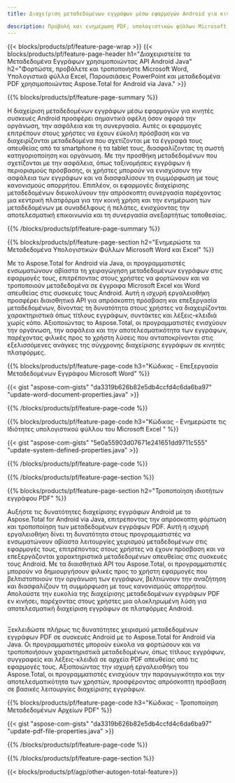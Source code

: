 ```yaml
---
title: Διαχείριση μεταδεδομένων εγγράφων μέσω εφαρμογών Android για κινητά

description: Προβολή και ενημέρωση PDF, υπολογιστικών φύλλων Microsoft Excel, Παρουσιάσεων PowerPoint και μεταδεδομένων εγγράφων Word μέσω εφαρμογής Android για κινητά.
---
```


{{< blocks/products/pf/feature-page-wrap >}}
{{< blocks/products/pf/feature-page-header h1="Διαχειριστείτε τα Μεταδεδομένα Εγγράφων χρησιμοποιώντας API Android Java" h2="Φορτώστε, προβάλετε και τροποποιήστε Microsoft Word, Υπολογιστικά φύλλα Excel, Παρουσιάσεις PowerPoint και μεταδεδομένα PDF χρησιμοποιώντας Aspose.Total for Android via Java." >}}

{{% blocks/products/pf/feature-page-summary %}}

Η διαχείριση μεταδεδομένων εγγράφων μέσω εφαρμογών για κινητές συσκευές Android προσφέρει σημαντικά οφέλη όσον αφορά την οργάνωση, την ασφάλεια και τη συνεργασία. Αυτές οι εφαρμογές επιτρέπουν στους χρήστες να έχουν εύκολη πρόσβαση και να διαχειρίζονται μεταδεδομένα που σχετίζονται με τα έγγραφά τους απευθείας από τα smartphone ή τα tablet τους, διασφαλίζοντας τη σωστή κατηγοριοποίηση και οργάνωση. Με την προσθήκη μεταδεδομένων που σχετίζονται με την ασφάλεια, όπως ταξινομήσεις εγγράφων ή περιορισμούς πρόσβασης, οι χρήστες μπορούν να ενισχύσουν την ασφάλεια των εγγράφων και να διασφαλίσουν τη συμμόρφωση με τους κανονισμούς απορρήτου. Επιπλέον, οι εφαρμογές διαχείρισης μεταδεδομένων διευκολύνουν την απρόσκοπτη συνεργασία παρέχοντας μια κεντρική πλατφόρμα για την κοινή χρήση και την ενημέρωση των μεταδεδομένων με συναδέλφους ή πελάτες, ενισχύοντας την αποτελεσματική επικοινωνία και τη συνεργασία ανεξαρτήτως τοποθεσίας. 

{{% /blocks/products/pf/feature-page-summary  %}}


{{% blocks/products/pf/feature-page-section  h2="Ενημερώστε τα Μεταδεδομένα Υπολογιστικών Φύλλων Microsoft Word και Excel" %}}

Με το Aspose.Total for Android via Java, οι προγραμματιστές ενσωματώνουν αβίαστα τη χειραγώγηση μεταδεδομένων εγγράφων στις εφαρμογές τους, επιτρέποντας στους χρήστες να φορτώνουν και να τροποποιούν μεταδεδομένα σε έγγραφα Microsoft Excel και Word απευθείας στις συσκευές τους Android. Αυτή η ισχυρή εργαλειοθήκη προσφέρει διαισθητικά API για απρόσκοπτη πρόσβαση και επεξεργασία μεταδεδομένων, δίνοντας τη δυνατότητα στους χρήστες να διαχειρίζονται χαρακτηριστικά όπως τίτλους εγγράφων, συντάκτες και λέξεις-κλειδιά χωρίς κόπο. Αξιοποιώντας το Aspose.Total, οι προγραμματιστές ενισχύουν την οργάνωση, την ασφάλεια και την αποτελεσματικότητα των εγγράφων, παρέχοντας φιλικές προς το χρήστη λύσεις που ανταποκρίνονται στις εξελισσόμενες ανάγκες της σύγχρονης διαχείρισης εγγράφων σε κινητές πλατφόρμες.

{{% blocks/products/pf/feature-page-code h3="Κώδικας - Επεξεργασία Μεταδεδομένων Εγγράφου Microsoft Word" %}}

{{< gist "aspose-com-gists" "da3319b626b82e5db4ccfd4c6da6ba97" "update-word-document-properties.java" >}}

{{% /blocks/products/pf/feature-page-code  %}}


{{% blocks/products/pf/feature-page-code h3="Κώδικας - Ενημερώστε τις Ιδιότητες υπολογιστικού φύλλου του Microsoft Excel " %}}

{{< gist "aspose-com-gists" "5e0a55903d07671e241651dd9711c555" "update-system-defined-properties.java" >}}

{{% /blocks/products/pf/feature-page-code  %}}

{{% /blocks/products/pf/feature-page-section %}}


{{% blocks/products/pf/feature-page-section  h2="Τροποποίηση ιδιοτήτων εγγράφου PDF" %}}

Αυξήστε τις δυνατότητες διαχείρισης εγγράφων Android με το Aspose.Total for Android via Java, επιτρέποντας την απρόσκοπτη φόρτωση και τροποποίηση των μεταδεδομένων εγγράφων PDF. Αυτή η ισχυρή εργαλειοθήκη δίνει τη δυνατότητα στους προγραμματιστές να ενσωματώνουν αβίαστα λειτουργίες χειρισμού μεταδεδομένων στις εφαρμογές τους, επιτρέποντας στους χρήστες να έχουν πρόσβαση και να επεξεργάζονται χαρακτηριστικά μεταδεδομένων απευθείας στις συσκευές τους Android. Με τα διαισθητικά API του Aspose.Total, οι προγραμματιστές μπορούν να δημιουργήσουν φιλικές προς το χρήστη εφαρμογές που βελτιστοποιούν την οργάνωση των εγγράφων, βελτιώνουν την αναζήτηση και διασφαλίζουν τη συμμόρφωση με τους κανονισμούς απορρήτου. Απολαύστε την ευκολία της διαχείρισης μεταδεδομένων εγγράφων PDF εν κινήσει, παρέχοντας στους χρήστες μια ολοκληρωμένη λύση για αποτελεσματική διαχείριση εγγράφων σε πλατφόρμες Android. <br /><br />

Ξεκλειδώστε πλήρως τις δυνατότητες χειρισμού μεταδεδομένων εγγράφων PDF σε συσκευές Android με το Aspose.Total for Android via Java. Οι προγραμματιστές μπορούν εύκολα να φορτώσουν και να τροποποιήσουν χαρακτηριστικά μεταδεδομένων, όπως τίτλους εγγράφων, συγγραφείς και λέξεις-κλειδιά σε αρχεία PDF απευθείας από τις εφαρμογές τους. Αξιοποιώντας την ισχυρή εργαλειοθήκη του Aspose.Total, οι προγραμματιστές ενισχύουν την παραγωγικότητα και την αποτελεσματικότητα των χρηστών, προσφέροντας απρόσκοπτη πρόσβαση σε βασικές λειτουργίες διαχείρισης εγγράφων.

{{% blocks/products/pf/feature-page-code h3="Κώδικας - Τροποποίηση Μεταδεδομένων Αρχείων PDF" %}}

{{< gist "aspose-com-gists" "da3319b626b82e5db4ccfd4c6da6ba97" "update-pdf-file-properties.java" >}}

{{% /blocks/products/pf/feature-page-code  %}}

{{% /blocks/products/pf/feature-page-section %}}

{{< blocks/products/pf/agp/other-autogen-total-feature>}}